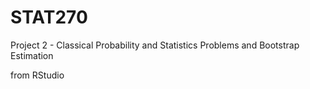 # STAT270

Project 2 - Classical Probability and Statistics Problems and Bootstrap Estimation

from RStudio
